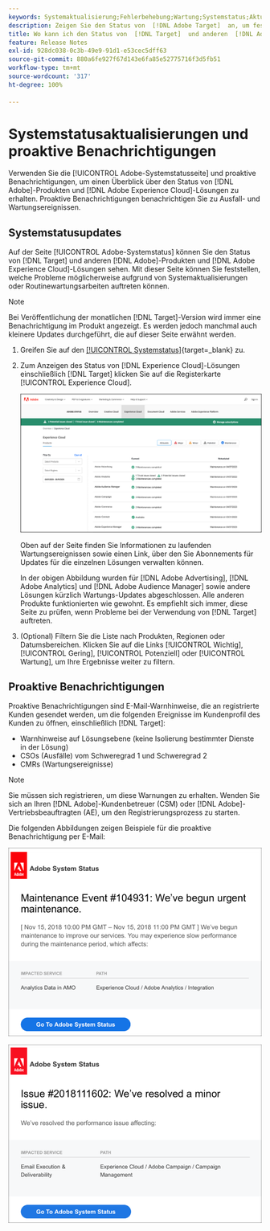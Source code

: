 ```yaml
---
keywords: Systemaktualisierung;Fehlerbehebung;Wartung;Systemstatus;Aktualisierungsstatus
description: Zeigen Sie den Status von  [!DNL Adobe Target]  an, um festzustellen, ob ein vorliegendes Problem möglicherweise durch eine Systemaktualisierung oder Routinewartung verursacht wird.
title: Wo kann ich den Status von  [!DNL Target]  und anderen  [!DNL Adobe] -Produkten anzeigen?
feature: Release Notes
exl-id: 928dc038-0c3b-49e9-91d1-e53cec5dff63
source-git-commit: 880a6fe927f67d143e6fa85e52775716f3d5fb51
workflow-type: tm+mt
source-wordcount: '317'
ht-degree: 100%

---
```


# Systemstatusaktualisierungen und proaktive Benachrichtigungen

Verwenden Sie die [!UICONTROL Adobe-Systemstatusseite] und proaktive Benachrichtigungen, um einen Überblick über den Status von [!DNL Adobe]-Produkten und [!DNL Adobe Experience Cloud]-Lösungen zu erhalten. Proaktive Benachrichtigungen benachrichtigen Sie zu Ausfall- und Wartungsereignissen.

## Systemstatusupdates

Auf der Seite [!UICONTROL Adobe-Systemstatus] können Sie den Status von [!DNL Target] und anderen [!DNL Adobe]-Produkten und [!DNL Adobe Experience Cloud]-Lösungen sehen. Mit dieser Seite können Sie feststellen, welche Probleme möglicherweise aufgrund von Systemaktualisierungen oder Routinewartungsarbeiten auftreten können.

>[!NOTE]
>
>Bei Veröffentlichung der monatlichen [!DNL Target]-Version wird immer eine Benachrichtigung im Produkt angezeigt. Es werden jedoch manchmal auch kleinere Updates durchgeführt, die auf dieser Seite erwähnt werden.

1. Greifen Sie auf den [[!UICONTROL Systemstatus]](https://status.adobe.com/de){target=_blank} zu.

1. Zum Anzeigen des Status von [!DNL Experience Cloud]-Lösungen einschließlich [!DNL Target] klicken Sie auf die Registerkarte [!UICONTROL Experience Cloud].

   ![system_status Bild](assets/system_status.png)

   Oben auf der Seite finden Sie Informationen zu laufenden Wartungsereignissen sowie einen Link, über den Sie Abonnements für Updates für die einzelnen Lösungen verwalten können.

   In der obigen Abbildung wurden für [!DNL Adobe Advertising], [!DNL Adobe Analytics] und [!DNL Adobe Audience Manager] sowie andere Lösungen kürzlich Wartungs-Updates abgeschlossen. Alle anderen Produkte funktionierten wie gewohnt. Es empfiehlt sich immer, diese Seite zu prüfen, wenn Probleme bei der Verwendung von [!DNL Target] auftreten.

1. (Optional) Filtern Sie die Liste nach Produkten, Regionen oder Datumsbereichen. Klicken Sie auf die Links [!UICONTROL Wichtig], [!UICONTROL Gering], [!UICONTROL Potenziell] oder [!UICONTROL Wartung], um Ihre Ergebnisse weiter zu filtern.

## Proaktive Benachrichtigungen

Proaktive Benachrichtigungen sind E-Mail-Warnhinweise, die an registrierte Kunden gesendet werden, um die folgenden Ereignisse im Kundenprofil des Kunden zu öffnen, einschließlich [!DNL Target]:

* Warnhinweise auf Lösungsebene (keine Isolierung bestimmter Dienste in der Lösung)
* CSOs (Ausfälle) vom Schweregrad 1 und Schweregrad 2
* CMRs (Wartungsereignisse)

>[!NOTE]
>
>Sie müssen sich registrieren, um diese Warnungen zu erhalten. Wenden Sie sich an Ihren [!DNL Adobe]-Kundenbetreuer (CSM) oder [!DNL Adobe]-Vertriebsbeauftragten (AE), um den Registrierungsprozess zu starten.

Die folgenden Abbildungen zeigen Beispiele für die proaktive Benachrichtigung per E-Mail:

![Proaktive Benachrichtigung 1](/help/main/r-release-notes/assets/proactive-notification-1.png)

![Proaktive Benachrichtigung 2](/help/main/r-release-notes/assets/proactive-notification-2.png)
